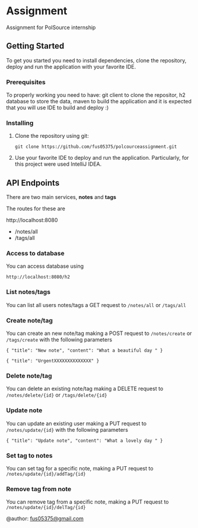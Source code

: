 # Assignment

Assignment for PolSource internship

## Getting Started

To get you started you need to install dependencies, clone the repository, deploy and run the application with your favorite IDE.

### Prerequisites

To properly working you need to have: git client to clone the repositor, h2 database to store the data, maven to build the application and it is expected that you will use IDE to build and deploy :)


### Installing

1. Clone the repository using git:

    ```
    git clone https://github.com/fus05375/polcourceassignment.git
    ```

1. Use your favorite IDE to deploy and run the application. Particularly, for this project were used IntelliJ IDEA.

## API Endpoints
There are two main services, **notes** and **tags**

The routes for these are

http://localhost:8080

- /notes/all
- /tags/all

### Access to database

You can access database using

```
http://localhost:8080/h2
```


### List notes/tags
You can list all users notes/tags a GET request to ```/notes/all``` or ```/tags/all```

### Create note/tag
You can create an new note/tag making a POST request to ```/notes/create``` or ```/tags/create``` with the following parameters
```
{ "title": "New note", "content": "What a beautiful day " }
```

```
{ "title": "UrgentXXXXXXXXXXXXXX" }
```

### Delete note/tag
You can delete an existing note/tag making a DELETE request to  ```/notes/delete/{id}``` or ```/tags/delete/{id}``` 

### Update note
You can update an existing user making a PUT request to ```/notes/update/{id}``` with the following parameters
```
{ "title": "Update note", "content": "What a lovely day " }
```
### Set tag to notes
You can set tag for a specific note, making a PUT request to ```/notes/update/{id}/addTag/{id}```

### Remove tag from note
You can remove tag from a specific note, making a PUT request to ```/notes/update/{id}/delTag/{id}```



@author:  fus05375@gmail.com
